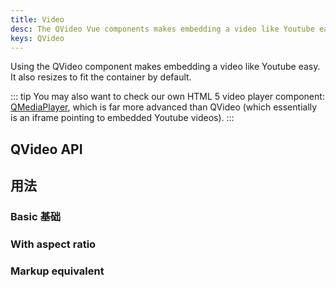 ```yaml
---
title: Video
desc: The QVideo Vue components makes embedding a video like Youtube easy. It also resizes to fit the container by default.
keys: QVideo
---
```


Using the QVideo component makes embedding a video like Youtube easy. It also resizes to fit the container by default.

::: tip
You may also want to check our own HTML 5 video player component: [QMediaPlayer](https://github.com/quasarframework/app-extension-qmediaplayer), which is far more advanced than QVideo (which essentially is an iframe pointing to embedded Youtube videos).
:::

## QVideo API

<doc-api file="QVideo" />

## 用法

### Basic 基础
<doc-example title="Basic" file="QVideo/Basic" />

### With aspect ratio

<doc-example title="With aspect ratio" file="QVideo/Ratio" />

### Markup equivalent
<doc-example title="HTML markup" file="QVideo/HtmlMarkup" />

